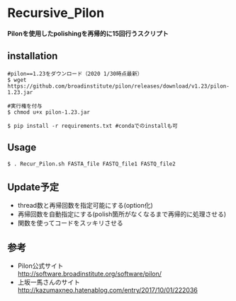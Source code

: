 # Recursive_Pilon
**Pilonを使用したpolishingを再帰的に15回行うスクリプト**
## installation
```
#pilon==1.23をダウンロード（2020 1/30時点最新）
$ wget https://github.com/broadinstitute/pilon/releases/download/v1.23/pilon-1.23.jar

#実行権を付与
$ chmod u+x pilon-1.23.jar

$ pip install -r requirements.txt #condaでのinstallも可
```
## Usage
```
$ . Recur_Pilon.sh FASTA_file FASTQ_file1 FASTQ_file2
```
## Update予定
- thread数と再帰回数を指定可能にする(option化)
- 再帰回数を自動指定にする(polish箇所がなくなるまで再帰的に処理させる)
- 関数を使ってコードをスッキリさせる

## 参考
- Pilon公式サイト  
http://software.broadinstitute.org/software/pilon/  
- 上坂一馬さんのサイト  
http://kazumaxneo.hatenablog.com/entry/2017/10/01/222036 
